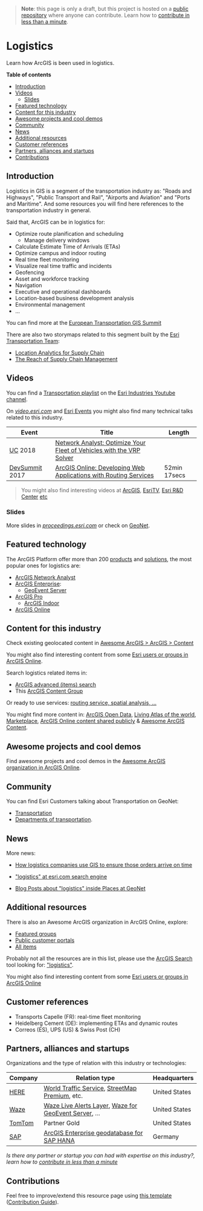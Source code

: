 > **Note**: this page is only a draft, but this project is hosted on a [public repository](https://github.com/hhkaos/awesome-arcgis) where anyone can contribute. Learn how to [contribute in less than a minute](https://github.com/hhkaos/awesome-arcgis/blob/master/CONTRIBUTING.md#contributions).

# Logistics

Learn how ArcGIS is been used in logistics.

<!-- START doctoc generated TOC please keep comment here to allow auto update -->
<!-- DON'T EDIT THIS SECTION, INSTEAD RE-RUN doctoc TO UPDATE -->
**Table of contents**

- [Introduction](#introduction)
- [Videos](#videos)
  - [Slides](#slides)
- [Featured technology](#featured-technology)
- [Content for this industry](#content-for-this-industry)
- [Awesome projects and cool demos](#awesome-projects-and-cool-demos)
- [Community](#community)
- [News](#news)
- [Additional resources](#additional-resources)
- [Customer references](#customer-references)
- [Partners, alliances and startups](#partners-alliances-and-startups)
- [Contributions](#contributions)

<!-- END doctoc generated TOC please keep comment here to allow auto update -->

## Introduction

Logistics in GIS is a segment of the transportation industry as: "Roads and Highways", "Public Transport and Rail", "Airports and Aviation" and "Ports and Maritime". And some resources you will find here references to the transportation industry in general.

Said that, ArcGIS can be in logistics for:

* Optimize route planification and scheduling
    * Manage delivery windows
* Calculate Estimate Time of Arrivals (ETAs)
* Optimize campus and indoor routing
* Real time fleet monitoring
* Visualize real time traffic and incidents
* Geofencing
* Asset and workforce tracking
* Navigation
* Executive and operational dashboards
* Location-based business development analysis
* Environmental management
* ...

You can find more at the [European Transportation GIS Summit](http://www.esri.com/events/euro-transportation-summit)

There are also two storymaps related to this segment built by the [Esri Transportation Team](http://trans.maps.arcgis.com):

* [Location Analytics for Supply Chain](http://trans.maps.arcgis.com/home/item.html?id=23351791377146f39cab17e2253f912b)
* [The Reach of Supply Chain Management](http://trans.maps.arcgis.com/apps/MapSeries/?appid=7232d42129c145269ad9b8723fbeb8f9)

## Videos

You can find a [Transportation playlist](https://www.youtube.com/playlist?list=PLdVnJnpRENTlJgGhaAybmiQ7T31lG_a6t) on the [Esri Industries Youtube channel](https://www.youtube.com/channel/UCZTiOg3n0pqUDSatq7mS2PA/playlists?disable_polymer=1).

On [*video.esri.com*](https://www.esri.com/videos/search?q=transportation#?sortby=recent) and [Esri Events](https://www.youtube.com/channel/UC_yE3TatdZKAXvt_TzGJ6mw/search?query=logistics) you might also find many technical talks related to this industry.

|Event|Title|Length|
|---|---|---|
|[UC](http://www.esri.com/about/events/uc) 2018|[Network Analyst: Optimize Your Fleet of Vehicles with the VRP Solver](https://www.youtube.com/watch?v=o7pgYgajM_g)
|[DevSummit](http://www.esri.com/events/devsummit) 2017|[ArcGIS Online: Developing Web Applications with Routing Services](https://www.youtube.com/watch?v=rQaU7JVSBJY&t=3s)| 52min 17secs|

> You might also find interesting videos at [ArcGIS](https://www.youtube.com/channel/UCgGDPs8cte-VLJbgpaK4GPw/search?query="logistics"), [EsriTV](https://www.youtube.com/user/esritv/search?query="logistics"), [Esri R&D Center](https://www.youtube.com/user/esripdx/search?query="logistics") [etc](https://esri-es.github.io/awesome-arcgis/esri/#youtube-channels)

### Slides

More slides in [*proceedings.esri.com*](https://www.google.es/search?q=site%3Aproceedings.esri.com+logistics) or check on [GeoNet](https://community.esri.com/content?query=logistics&filterID=all~objecttype~objecttype%5Bdocument%5D).

## Featured technology

The ArcGIS Platform offer more than 200 [products](../../../arcgis/products/README.md) and [solutions](https://solutions.arcgis.com/), the most popular ones for logistics are:

* [ArcGIS Network Analyst](https://esri-es.github.io/awesome-arcgis/arcgis/products/extensions/network-analyst/)
* [ArcGIS Enterprise](https://esri-es.github.io/awesome-arcgis/arcgis/products/arcgis-enterprise/):
    * [GeoEvent Server](https://esri-es.github.io/awesome-arcgis/arcgis/products/arcgis-enterprise/arcgis-server/geoevent-server/)
* [ArcGIS Pro](https://esri-es.github.io/awesome-arcgis/arcgis/products/arcgis-desktop/arcgis-pro/)
    * [ArcGIS Indoor](https://esri-es.github.io/awesome-arcgis/esri/emerging-technologies/indoor/)
* [ArcGIS Online](https://esri-es.github.io/awesome-arcgis/arcgis/products/arcgis-online/)

## Content for this industry

Check existing geolocated content in [Awesome ArcGIS > ArcGIS > Content](https://esri-es.github.io/awesome-arcgis/arcgis/content/)

You might also find interesting content from some [Esri users or groups in ArcGIS Online](../../../esri/README.md).

Search logistics related items in:

* [ArcGIS advanced (items) search](https://esri-es.github.io/arcgis-developer-tips-and-tricks/arcgis-online/search/)
* This [ArcGIS Content Group](https://awesome-arcgis.maps.arcgis.com/home/group.html?id=2dbc2854083448159d805ca78e7b6763&start=1&view=list#content)

Or ready to use services: [routing service, spatial analysis, ...](https://esri-es.github.io/awesome-arcgis/arcgis/products/arcgis-online/rest-apis/ready-to-use-services/)

You might find more content in: [ArcGIS Open Data](https://esri-es.github.io/awesome-arcgis/arcgis/products/arcgis-hub/), [Living Atlas of the world](https://esri-es.github.io/awesome-arcgis/arcgis/living-atlas/), [Marketplace](https://esri-es.github.io/awesome-arcgis/arcgis/marketplace/), [ArcGIS Online content shared publicly](https://github.com/esri-es/arcgis-developer-tips-and-tricks/tree/master/arcgis-online#tips-and-tricks-arcgis-online) & [Awesome ArcGIS Content](https://awesome-arcgis.maps.arcgis.com/home/group.html?id=2dbc2854083448159d805ca78e7b6763#overview).

## Awesome projects and cool demos

Find awesome projects and cool demos in the [Awesome ArcGIS organization in ArcGIS Online](https://awesome-arcgis.maps.arcgis.com/home/group.html?id=8cb77aecfb4d49cb8460a97181aa5434&start=1&view=list#content).

## Community

You can find Esri Customers talking about Transportation on GeoNet:

* [Transportation](https://community.esri.com/community/transportation)
* [Departments of transportation](https://community.esri.com/groups/departments-of-transportation/content).

## News

More news:

* [How logistics companies use GIS to ensure those orders arrive on time](https://www.esri.com/about/newsroom/publications/wherenext/holiday-deliveries-and-logistics/)

* ["logistics" at esri.com search engine](https://www.esri.com/en-us/search#/?q=logistics&v=0&tab=Explore&page=1)
* [Blog Posts about "logistics" inside Places at GeoNet](https://community.esri.com/content?query=logistics&filterID=all~objecttype~objecttype%5Bblogpost%5D)

## Additional resources

There is also an Awesome ArcGIS organization in ArcGIS Online, explore:

* [Featured groups](https://awesome-arcgis.maps.arcgis.com/home/groups.html?#featured)
* [Public customer portals](https://awesome-arcgis.maps.arcgis.com/home/group.html?id=1047da457c884f629a17f3d842f0c0fa&start=1&view=list&categories=%5B%22%2FCategories%2FIndustries%22%5D#content)
* [All items](https://esri-es.github.io/arcgis-developer-tips-and-tricks/arcgis-online/search/?q=orgid%3ArF1wdZICHfgsvter&numResults=300&sortField=relevance&Thumbnail=generateThumbnail%28elem29&Title=elem.title&Details=%27%3Ca+href%3D%22https%3A%2F%2Fwww.arcgis.com%2Fhome%2Fitem.html%3Fid%3D%27%2Belem.id%2B%27%22+target%3D%22_blank%22%3EDetails%3C%2Fa%3E%27&Type=elem.type&Views=elem.numViews&Snippet=elem.snippet)

Probably not all the resources are in this list, please use the [ArcGIS Search](https://esri-es.github.io/arcgis-search/) tool looking for: ["logistics"](https://esri-es.github.io/arcgis-search/?search="logistics"&utm_campaign=awesome-list&utm_source=awesome-list&utm_medium=page).

You might also find interesting content from some [Esri users or groups in ArcGIS Online](../../README.md)

## Customer references

* Transports Capelle (FR): real-time fleet monitoring
* Heidelberg Cement (DE): implementing ETAs and dynamic routes
* Correos (ES), UPS (US) & Swiss Post (CH)

## Partners, alliances and startups

Organizations and the type of relation with this industry or technologies:

|Company|Relation type|Headquarters|
|---|---|---|
|[HERE](https://partners.esri.com/PartnerDetail?id=a2T70000000TOWiEAO)|[World Traffic Service](https://awesome-arcgis.maps.arcgis.com/home/item.html?id=ff11eb5b930b4fabba15c47feb130de4), [StreetMap Premium](http://enterprise.arcgis.com/en/streetmap-premium/latest/get-started/dd-tomtom-data.htm), etc.|United States
|[Waze](https://go.esri.com/waze)|[Waze Live Alerts Layer](https://marketplace.arcgis.com/listing.html?id=06723334075647738cec1259078c4dbe), [Waze for GeoEvent Server](http://www.arcgis.com/home/item.html?id=db18d2068d1d410595b841c3df38c280), ...|United States
|[TomTom](https://partners.esri.com/PartnerDetail?id=a2T70000000TNg3EAG)|Partner Gold|United States
|[SAP](https://www.esri.com/en-us/about/esri-partner-network/our-partners/global-alliances/sap-hana-esri/overview)|[ArcGIS Enterprise geodatabase for SAP HANA](https://pro.arcgis.com/en/pro-app/help/data/geodatabases/manage-saphana/create-geodatabase-saphana.htm)|Germany

*Is there any partner or startup you can had with expertise on this industry?, learn how to [contribute in less than a minute](https://github.com/hhkaos/awesome-arcgis/blob/master/CONTRIBUTING.md#contributions)*

## Contributions

Feel free to improve/extend this resource page using [this template](https://github.com/hhkaos/awesome-arcgis/blob/master/templates/INDUSTRY_PAGE_TEMPLATE.md) ([Contribution Guide](https://github.com/hhkaos/awesome-arcgis/blob/master/CONTRIBUTING.md)).
